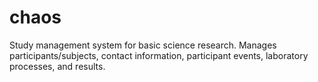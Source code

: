 chaos
=====

Study management system for basic science research.  Manages participants/subjects, contact information, participant events, laboratory processes, and results.
